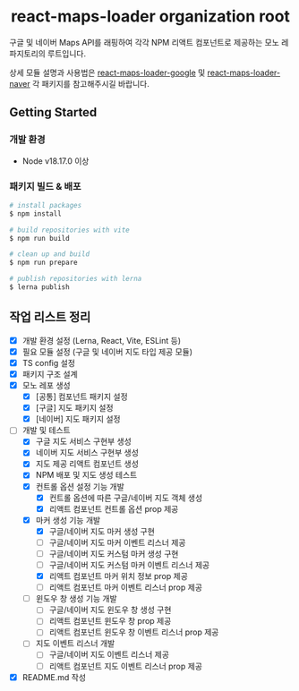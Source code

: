 <div align="center">

# react-maps-loader organization root

</div>

구글 및 네이버 Maps API를 래핑하여 각각 NPM 리액트 컴포넌트로 제공하는 모노 레파지토리의 루트입니다.

상세 모듈 설명과 사용법은 [react-maps-loader-google](https://github.com/hyejin85/react-maps-loader/tree/main/packages/google) 및 [react-maps-loader-naver](https://github.com/hyejin85/react-maps-loader/tree/main/packages/naver) 각 패키지를 참고해주시길 바랍니다.

## Getting Started

### 개발 환경

- Node v18.17.0 이상

### 패키지 빌드 & 배포

```bash
# install packages
$ npm install

# build repositories with vite
$ npm run build

# clean up and build
$ npm run prepare

# publish repositories with lerna
$ lerna publish
```

## 작업 리스트 정리

- [x] 개발 환경 설정 (Lerna, React, Vite, ESLint 등)
- [x] 필요 모듈 설정 (구글 및 네이버 지도 타입 제공 모듈)
- [x] TS config 설정
- [x] 패키지 구조 설계
- [x] 모노 레포 생성
  - [x] [공통] 컴포넌트 패키지 설정
  - [x] [구글] 지도 패키지 설정
  - [x] [네이버] 지도 패키지 설정
- [ ] 개발 및 테스트
  - [x] 구글 지도 서비스 구현부 생성
  - [x] 네이버 지도 서비스 구현부 생성
  - [x] 지도 제공 리액트 컴포넌트 생성
  - [x] NPM 배포 및 지도 생성 테스트
  - [x] 컨트롤 옵션 설정 기능 개발
    - [x] 컨트롤 옵션에 따른 구글/네이버 지도 객체 생성
    - [x] 리액트 컴포넌트 컨트롤 옵션 prop 제공
  - [x] 마커 생성 기능 개발
    - [x] 구글/네이버 지도 마커 생성 구현
    - [ ] 구글/네이버 지도 마커 이벤트 리스너 제공
    - [ ] 구글/네이버 지도 커스텀 마커 생성 구현
    - [ ] 구글/네이버 지도 커스텀 마커 이벤트 리스너 제공
    - [x] 리액트 컴포넌트 마커 위치 정보 prop 제공
    - [ ] 리액트 컴포넌트 마커 이벤트 리스너 prop 제공
  - [ ] 윈도우 창 생성 기능 개발
    - [ ] 구글/네이버 지도 윈도우 창 생성 구현
    - [ ] 리액트 컴포넌트 윈도우 창 prop 제공
    - [ ] 리액트 컴포넌트 윈도우 창 이벤트 리스너 prop 제공
  - [ ] 지도 이벤트 리스너 개발
    - [ ] 구글/네이버 지도 이벤트 리스너 제공
    - [ ] 리액트 컴포넌트 지도 이벤트 리스너 prop 제공
- [x] README.md 작성
